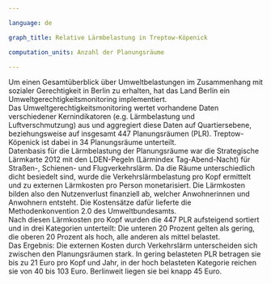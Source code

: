 ```yaml
---

language: de   

graph_title: Relative Lärmbelastung in Treptow-Köpenick

computation_units: Anzahl der Planungsräume

---
```


Um einen Gesamtüberblick über Umweltbelastungen im Zusammenhang mit sozialer Gerechtigkeit in Berlin zu erhalten, hat das Land Berlin ein Umweltgerechtigkeitsmonitoring implementiert.<br>
Das Umweltgerechtigkeitsmonitoring wertet vorhandene Daten verschiedener Kernindikatoren (e.g. Lärmbelastung und Luftverschmutzung) aus 
und aggregiert diese Daten auf Quartiersebene, beziehungsweise auf insgesamt 447 Planungsräumen (PLR). Treptow-Köpenick ist dabei in 34 Planungsräume unterteilt.<br>
Datenbasis für die Lärmbelastung der Planungsräume war die Strategische Lärmkarte 2012 mit den 
LDEN-Pegeln (Lärmindex Tag-Abend-Nacht) für Straßen-, Schienen- und Flugverkehrslärm. 
Da die Räume unterschiedlich dicht besiedelt sind, wurde die Verkehrslärmbelastung pro Kopf ermittelt und zu externen Lärmkosten pro Person monetarisiert.
Die Lärmkosten bilden also den Nutzenverlust finanziell ab, welcher Anwohnerinnen und Anwohnern entsteht. 
Die Kostensätze dafür lieferte die Methodenkonvention 2.0 des Umweltbundesamts. <br>
Nach diesen Lärmkosten pro Kopf wurden die 447 PLR aufsteigend sortiert und in drei Kategorien unterteilt: 
Die unteren 20 Prozent gelten als gering, die oberen 20 Prozent als hoch, alle anderen als mittel belastet.  <br>
Das Ergebnis: Die externen Kosten durch Verkehrslärm unterscheiden sich zwischen den Planungsräumen stark. 
In gering belasteten PLR betragen sie bis zu 21 Euro pro Kopf und Jahr, in der hoch belasteten Kategorie reichen sie von 40 bis 103 Euro. 
Berlinweit liegen sie bei knapp 45 Euro.
